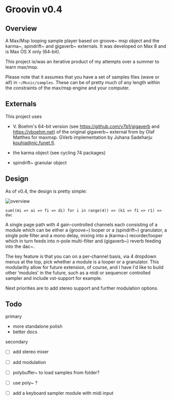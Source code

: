 # Groovin v0.4

## Overview

A Max/Msp looping sample player based on groove~ msp object and the karma~, spindrift~ and gigaverb~ externals. It was developed on Max 8 and is Max OS X only (64-bit).

This project is/was an iterative product of my attempts over a summer to learn max/msp.


Please note that it assumes that you have a set of samples files (wave or aif) in `~/Music/samples`. These can be of pretty much of any length within the constraints of the max/msp engine and your computer.


## Externals

This project uses 

- V. Boehm's 64-bit version (see https://github.com/v7b1/gigaverb and https://vboehm.net) of the original gigaverb~ external from by Olaf Matthes for maxmsp. GVerb implementation by Juhana Sadeharju kouhia@nic.funet.fi. 

- the karma object (see cycling 74 packages)

- spindrift~ granular object


## Design

As of v0.4, the design is pretty simple:


![overview](https://github.com/shakfu/groovin/media/groovin.svg)


    sum((mi => ai => fi => di) for i in range(4)) => (k1 => f1 => r1) => dac


A single page path with 4 gain-controlled channels each consisting of a module which can be either a (groove~) looper  or a (spindrift~) granulator, a single pole filter and a mono delay, mixing into a (karma~) recorder/looper which in turn feeds into n-pole multi-filter and (gigaverb~) reverb feeding into the dac~.

The key feature is that you can on a per-channel basis, via 4 dropdown menus at the top, pick whether a module is a looper or a granulator. This modularilty allow for future extension, of course, and I have I'd like to build other 'modules' in the future, such as a midi or sequencer controlled sampler and include vst-support for example. 


Next priorities are to add stereo support and further modulation options. 


## Todo

primary

- more standalone polish
- better docs

secondary

- [ ] add stereo mixer
- [ ] add modulation
- [ ] polybuffer~ to load samples from folder?
- [ ] use poly~ ?
- [ ] add a keyboard sampler module with midi input


